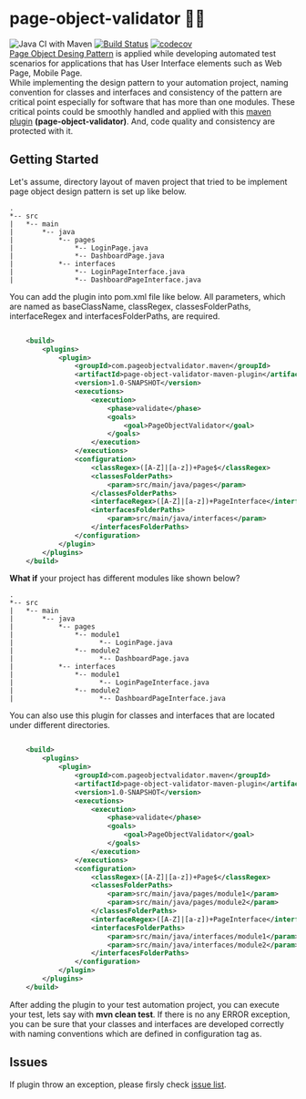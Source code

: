 # page-object-validator :policeman:
![Java CI with Maven](https://github.com/sercanparker/page-object-validator/workflows/Java%20CI%20with%20Maven/badge.svg?branch=main)
[![Build Status](https://travis-ci.com/sercanparker/page-object-validator.svg?branch=main)](https://travis-ci.com/sercanparker/page-object-validator)
[![codecov](https://codecov.io/gh/sercanparker/page-object-validator/branch/main/graph/badge.svg?token=S5H8200IX9)](https://codecov.io/gh/sercanparker/page-object-validator) <br />
[Page Object Desing Pattern](https://martinfowler.com/bliki/PageObject.html) is applied while developing automated test scenarios for applications that has User Interface elements such as Web Page, Mobile Page. <br /> While implementing the design pattern to your automation project, naming convention for classes and interfaces  and consistency of the pattern are critical point especially for software that has more than one modules. These critical points could be smoothly handled and applied with this [maven plugin](https://maven.apache.org/plugins/) **(page-object-validator)**. And, code quality and consistency are protected with it. 

## Getting Started
Let's assume, directory layout of maven project that tried to be implement page object design pattern is set up like below. <br/>
```
.
*-- src
|   *-- main
|   	*-- java
|   		*-- pages
|   			*-- LoginPage.java
|   			*-- DashboardPage.java
|   		*-- interfaces
|   			*-- LoginPageInterface.java
|   			*-- DashboardPageInterface.java
```
You can add the plugin into pom.xml file like below. All parameters, which are named as baseClassName, classRegex, classesFolderPaths, interfaceRegex and interfacesFolderPaths, are required. 
```xml

    <build>
        <plugins>
            <plugin>
                <groupId>com.pageobjectvalidator.maven</groupId>
                <artifactId>page-object-validator-maven-plugin</artifactId>
                <version>1.0-SNAPSHOT</version>
                <executions>
                    <execution>
                        <phase>validate</phase>
                        <goals>
                            <goal>PageObjectValidator</goal>
                        </goals>
                    </execution>
                </executions>
                <configuration>
                    <classRegex>([A-Z]|[a-z])+Page$</classRegex>
                    <classesFolderPaths>
                        <param>src/main/java/pages</param>
                    </classesFolderPaths>
                    <interfaceRegex>([A-Z]|[a-z])+PageInterface</interfaceRegex>
                    <interfacesFolderPaths>
                        <param>src/main/java/interfaces</param>
                    </interfacesFolderPaths>
                </configuration>
            </plugin>
        </plugins>
    </build>
```
**What if** your project has different modules like shown below? 
```
.
*-- src
|   *-- main
|   	*-- java
|   		*-- pages
|   		    *-- module1
|   			      *-- LoginPage.java
|   		    *-- module2
|   			      *-- DashboardPage.java
|   		*-- interfaces
|   		    *-- module1
|   			      *-- LoginPageInterface.java
|   		    *-- module2
|   			      *-- DashboardPageInterface.java
```
You can also use this plugin for classes and interfaces that are located under different directories.

```xml

    <build>
        <plugins>
            <plugin>
                <groupId>com.pageobjectvalidator.maven</groupId>
                <artifactId>page-object-validator-maven-plugin</artifactId>
                <version>1.0-SNAPSHOT</version>
                <executions>
                    <execution>
                        <phase>validate</phase>
                        <goals>
                            <goal>PageObjectValidator</goal>
                        </goals>
                    </execution>
                </executions>
                <configuration>
                    <classRegex>([A-Z]|[a-z])+Page$</classRegex>
                    <classesFolderPaths>
                        <param>src/main/java/pages/module1</param>
                        <param>src/main/java/pages/module2</param>
                    </classesFolderPaths>
                    <interfaceRegex>([A-Z]|[a-z])+PageInterface</interfaceRegex>
                    <interfacesFolderPaths>
                        <param>src/main/java/interfaces/module1</param>
                        <param>src/main/java/interfaces/module2</param>
                    </interfacesFolderPaths>
                </configuration>
            </plugin>
        </plugins>
    </build>
```
After adding the plugin to your test automation project, you can execute your test, lets say with **mvn clean test**. If there is no any ERROR exception, you can be sure that your classes and interfaces are developed correctly with naming conventions which are defined in configuration tag as.
## Issues
If plugin throw an exception, please firsly check [issue list](https://github.com/sercanparker/page-object-validator/labels/question). 
